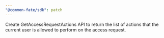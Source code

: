 ```yaml
---
"@common-fate/sdk": patch
---
```


Create GetAccessRequestActions API to return the list of actions that the current user is allowed to perform on the access request.
